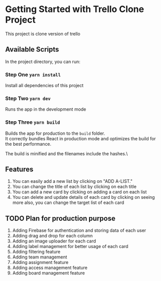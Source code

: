 # Getting Started with Trello Clone Project

This project is clone version of trello

## Available Scripts

In the project directory, you can run:

### Step One `yarn install`

Install all dependencies of this project

### Step Two `yarn dev`

Runs the app in the development mode

### Step Three `yarn build`

Builds the app for production to the `build` folder.\
It correctly bundles React in production mode and optimizes the build for the best performance.

The build is minified and the filenames include the hashes.\

## Features

1. You can easily add a new list by clicking on "ADD A-LIST."
2. You can change the title of each list by clicking on each title
3. You can add a new card by clicking on adding a card on each list
4. You can delete and update details of each card by clicking on seeing more also, you can change the target list of each card


## TODO Plan for production purpose

1. Adding Firebase for authentication and storing data of each user
2. Adding drag and drop for each column
3. Adding an image uploader for each card
4. Adding label management for better usage of each card
5. Adding filtering feature
6. Adding team management
7. Adding assignment feature
8. Adding access management feature
9. Adding board management feature
